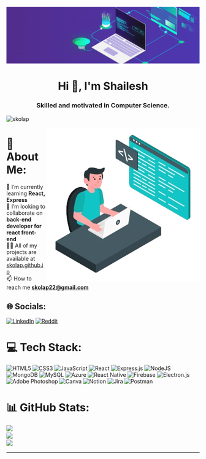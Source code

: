 [![MasterHead](https://raw.githubusercontent.com/Skolap/Skolap/main/gif/banner_optimized.gif)](https://skolap.github.io)
<h1 align="center">Hi 👋, I'm Shailesh</h1>
<h3 align="center">Skilled and motivated in Computer Science.</h3>

<p align="left"> <img src="https://komarev.com/ghpvc/?username=skolap&label=Profile%20views&color=0e75b6&style=flat" alt="skolap" /> </p>

<!--- Right Image gif
 https://raw.githubusercontent.com/Skolap/Skolap/main/gif/rightimg.webp
<img align="right" alt="Coding" width="400" src="https://raw.githubusercontent.com/Skolap/Skolap/main/gif/68747470733a2f2f70687973696373677572756b756c2e66696c65732e776f726470726573732e636f6d2f323031392f30322f6368617261637465722d312e676966.gif" /> 
-->
<img align="right" alt="Coding" width="400" src="https://raw.githubusercontent.com/Skolap/Skolap/main/gif/rightimg.webp" />

# 💫 About Me:
🌱 I’m currently learning **React, Express**<br>👯 I’m looking to collaborate on **back-end developer for react front-end**<br>👨‍💻 All of my projects are available at [skolap.github.io](https://skolap.github.io)<br>📫 How to reach me **skolap22@gmail.com**


## 🌐 Socials:
[![LinkedIn](https://img.shields.io/badge/LinkedIn-%230077B5.svg?logo=linkedin&logoColor=white)](https://linkedin.com/in/skolap) [![Reddit](https://img.shields.io/badge/Reddit-%23FF4500.svg?logo=Reddit&logoColor=white)](https://reddit.com/user/skolap) 

# 💻 Tech Stack:
![HTML5](https://img.shields.io/badge/html5-%23E34F26.svg?style=for-the-badge&logo=html5&logoColor=white) ![CSS3](https://img.shields.io/badge/css3-%231572B6.svg?style=for-the-badge&logo=css3&logoColor=white) ![JavaScript](https://img.shields.io/badge/javascript-%23323330.svg?style=for-the-badge&logo=javascript&logoColor=%23F7DF1E)  ![React](https://img.shields.io/badge/react-%2320232a.svg?style=for-the-badge&logo=react&logoColor=%2361DAFB) ![Express.js](https://img.shields.io/badge/express.js-%23404d59.svg?style=for-the-badge&logo=express&logoColor=%2361DAFB) ![NodeJS](https://img.shields.io/badge/node.js-6DA55F?style=for-the-badge&logo=node.js&logoColor=white) ![MongoDB](https://img.shields.io/badge/MongoDB-%234ea94b.svg?style=for-the-badge&logo=mongodb&logoColor=white) ![MySQL](https://img.shields.io/badge/mysql-%2300f.svg?style=for-the-badge&logo=mysql&logoColor=white) ![Azure](https://img.shields.io/badge/azure-%230072C6.svg?style=for-the-badge&logo=azure-devops&logoColor=white) ![React Native](https://img.shields.io/badge/react_native-%2320232a.svg?style=for-the-badge&logo=react&logoColor=%2361DAFB) ![Firebase](https://img.shields.io/badge/firebase-%23039BE5.svg?style=for-the-badge&logo=firebase) ![Electron.js](https://img.shields.io/badge/Electron-191970?style=for-the-badge&logo=Electron&logoColor=white)  ![Adobe Photoshop](https://img.shields.io/badge/adobephotoshop-%2331A8FF.svg?style=for-the-badge&logo=adobephotoshop&logoColor=white) ![Canva](https://img.shields.io/badge/Canva-%2300C4CC.svg?style=for-the-badge&logo=Canva&logoColor=white) ![Notion](https://img.shields.io/badge/Notion-%23000000.svg?style=for-the-badge&logo=notion&logoColor=white) ![Jira](https://img.shields.io/badge/jira-%230A0FFF.svg?style=for-the-badge&logo=jira&logoColor=white) ![Postman](https://img.shields.io/badge/Postman-FF6C37?style=for-the-badge&logo=postman&logoColor=white)

# 📊 GitHub Stats:
![](https://github-readme-stats.vercel.app/api?username=skolap&theme=dark&hide_border=false&include_all_commits=true&count_private=true)<br/>
![](https://github-readme-streak-stats.herokuapp.com/?user=skolap&theme=dark&hide_border=false)<br/>
![](https://github-readme-stats.vercel.app/api/top-langs/?username=skolap&theme=dark&hide_border=false&include_all_commits=true&count_private=true&layout=compact)

---
